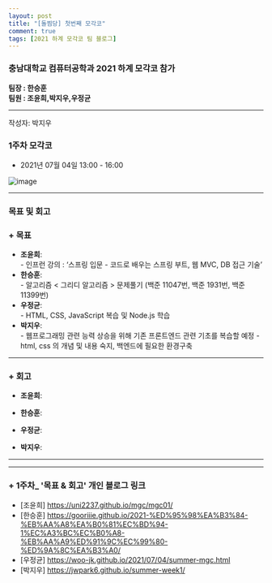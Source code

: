 ```yaml
---
layout: post
title: "[돌찜당] 첫번째 모각코"
comment: true
tags: [2021 하계 모각코 팀 블로그]
---
```


### 충남대학교 컴퓨터공학과 2021 하계 모각코 참가

**팀장 : 한승훈**  
**팀원 : 조윤희,박지우,우정균**  

---

작성자: 박지우
### 1주차 모각코
+ 2021년 07월 04일 13:00 - 16:00  


![image](https://user-images.githubusercontent.com/67006945/124373532-f0207f00-dccd-11eb-8348-27ecb5af5867.png)  

---  

### 목표 및 회고  
### + 목표  
  - **조윤희**:   
        - 인프런 강의 : ‘스프링 입문 - 코드로 배우는 스프링 부트, 웹 MVC, DB 접근 기술’
  - **한승훈**:   
        - 알고리즘 < 그리디 알고리즘 > 문제풀기 (백준 11047번, 백준 1931번, 백준 11399번)   
  - **우정균**:   
        - HTML, CSS, JavaScript 복습 및 Node.js 학습    
  - **박지우**:   
        - 웹프로그래밍 관련 능력 상승을 위해 기존 프론트엔드 관련 기초를 복습할 예정
        - html, css 의 개념 및 내용 숙지, 백엔드에 필요한 환경구축   

---  


### + 회고  
  - **조윤희**:   
        
  - **한승훈**:   
           
  - **우정균**:   
       
  - **박지우**:    

---        
---  

### + 1주차_ '목표 & 회고' 개인 블로그 링크
  - [조윤희] https://uni2237.github.io/mgc/mgc01/ 
  - [한승훈] https://gooriiie.github.io/2021-%ED%95%98%EA%B3%84-%EB%AA%A8%EA%B0%81%EC%BD%94-1%EC%A3%BC%EC%B0%A8-%EB%AA%A9%ED%91%9C%EC%99%80-%ED%9A%8C%EA%B3%A0/
  - [우정균] https://woo-jk.github.io/2021/07/04/summer-mgc.html
  - [박지우] https://jwpark6.github.io/summer-week1/